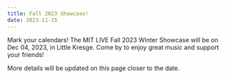 ```yaml
---
title: Fall 2023 Showcase!
date: 2023-11-15
---
```


Mark your calendars! The MIT LIVE Fall 2023 Winter Showcase will be on Dec 04, 2023, in Little Kresge. Come by to enjoy great music and support your friends!

More details will be updated on this page closer to the date.
